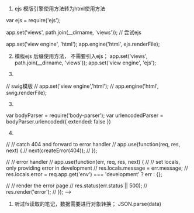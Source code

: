 1. ejs 模版引擎使用方法转为html使用方法

var ejs = require('ejs');

app.set('views', path.join(__dirname, 'views'));
// 尝试ejs

app.set('view engine', 'html');
app.engine('html', ejs.renderFile);


2. 模版ejs 后缀使用方法， 不需要引入ejs；
app.set('views', path.join(__dirname, 'views'));
app.set('view engine', 'ejs');

3. 
// swig模版
// app.set('view engine','html');
// app.engine('html', swig.renderFile);

3. 
<!-- create application/x-www-form-urlencoded parser -->
var bodyParser = require('body-parser');
var urlencodedParser = bodyParser.urlencoded({ extended: false })

4. 
<!-- 错误处理函数 -->
// // catch 404 and forward to error handler
// app.use(function(req, res, next) {
//   next(createError(404));
// });

// // error handler
// app.use(function(err, req, res, next) {
//   // set locals, only providing error in development
//   res.locals.message = err.message;
//   res.locals.error = req.app.get('env') === 'development' ? err : {};

//   // render the error page
//   res.status(err.status || 500);
//   res.render('error');
// }); -->


1. 听过fs读取的笔记，数据需要进行对象转换；
JSON.parse(data) 